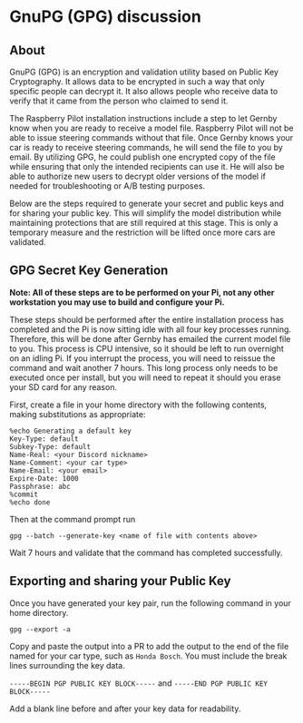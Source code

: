 # GnuPG (GPG) discussion

## About

GnuPG (GPG) is an encryption and validation utility based on Public Key Cryptography. It allows data to be encrypted in such a way that only specific people can decrypt it. It also allows people who receive data to verify that it came from the person who claimed to send it.

The Raspberry Pilot installation instructions include a step to let Gernby know when you are ready to receive a model file. Raspberry Pilot will not be able to issue steering commands without that file. Once Gernby knows your car is ready to receive steering commands, he will send the file to you by email. By utilizing GPG, he could publish one encrypted copy of the file while ensuring that only the intended recipients can use it. He will also be able to authorize new users to decrypt older versions of the model if needed for troubleshooting or A/B testing purposes.

Below are the steps required to generate your secret and public keys and for sharing your public key. This will simplify the model distribution while maintaining protections that are still required at this stage. This is only a temporary measure and the restriction will be lifted once more cars are validated.

## GPG Secret Key Generation

**Note: All of these steps are to be performed on your Pi, not any other workstation you may use to build and configure your Pi.**

These steps should be performed after the entire installation process has completed and the Pi is now sitting idle with all four key processes running. Therefore, this will be done after Gernby has emailed the current model file to you. This process is CPU intensive, so it should be left to run overnight on an idling Pi. If you interrupt the process, you will need to reissue the command and wait another 7 hours. This long process only needs to be executed once per install, but you will need to repeat it should you erase your SD card for any reason.

First, create a file in your home directory with the following contents, making substitutions as appropriate:

```
%echo Generating a default key  
Key-Type: default  
Subkey-Type: default  
Name-Real: <your Discord nickname>  
Name-Comment: <your car type>  
Name-Email: <your email>  
Expire-Date: 1000  
Passphrase: abc  
%commit  
%echo done  
```

Then at the command prompt run

`gpg --batch --generate-key <name of file with contents above>`

Wait 7 hours and validate that the command has completed successfully.

## Exporting and sharing your Public Key

Once you have generated your key pair, run the following command in your home directory.

`gpg --export -a`

Copy and paste the output into a PR to add the output to the end of the file named for your car type, such as `Honda Bosch`. You must include the break lines surrounding the key data. 

`-----BEGIN PGP PUBLIC KEY BLOCK-----` and `-----END PGP PUBLIC KEY BLOCK-----`

Add a blank line before and after your key data for readability.
